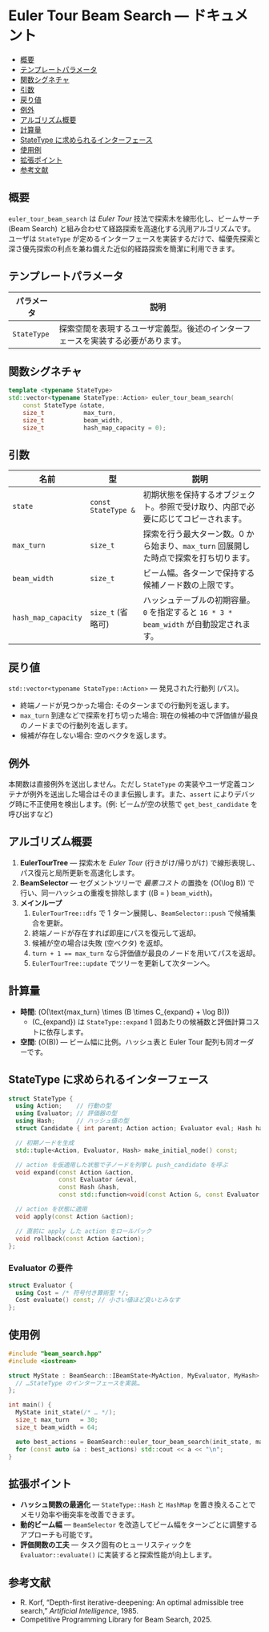 # Euler Tour Beam Search — ドキュメント

<!-- TOC -->
- [概要](#概要)
- [テンプレートパラメータ](#テンプレートパラメータ)
- [関数シグネチャ](#関数シグネチャ)
- [引数](#引引数)
- [戻り値](#戻り値)
- [例外](#例外)
- [アルゴリズム概要](#アルゴリズム概要)
- [計算量](#計算量)
- [StateType に求められるインターフェース](#statetype-に求められるインターフェース)
- [使用例](#使用例)
- [拡張ポイント](#拡張ポイント)
- [参考文献](#参考文献)
<!-- /TOC -->

## 概要
`euler_tour_beam_search` は *Euler Tour* 技法で探索木を線形化し、ビームサーチ (Beam Search) と組み合わせて経路探索を高速化する汎用アルゴリズムです。ユーザは `StateType` が定めるインターフェースを実装するだけで、幅優先探索と深さ優先探索の利点を兼ね備えた近似的経路探索を簡潔に利用できます。

## テンプレートパラメータ
| パラメータ | 説明 |
|-----------|------|
| `StateType` | 探索空間を表現するユーザ定義型。後述のインターフェースを実装する必要があります。 |

## 関数シグネチャ
```cpp
template <typename StateType>
std::vector<typename StateType::Action> euler_tour_beam_search(
    const StateType &state,
    size_t           max_turn,
    size_t           beam_width,
    size_t           hash_map_capacity = 0);
```

## 引数
| 名前 | 型 | 説明 |
|------|----|------|
| `state` | `const StateType &` | 初期状態を保持するオブジェクト。参照で受け取り、内部で必要に応じてコピーされます。 |
| `max_turn` | `size_t` | 探索を行う最大ターン数。0 から始まり、`max_turn` 回展開した時点で探索を打ち切ります。 |
| `beam_width` | `size_t` | ビーム幅。各ターンで保持する候補ノード数の上限です。 |
| `hash_map_capacity` | `size_t` (省略可) | ハッシュテーブルの初期容量。`0` を指定すると `16 * 3 * beam_width` が自動設定されます。|

## 戻り値
`std::vector<typename StateType::Action>` — 発見された行動列 (パス)。

* 終端ノードが見つかった場合: そのターンまでの行動列を返します。
* `max_turn` 到達などで探索を打ち切った場合: 現在の候補の中で評価値が最良のノードまでの行動列を返します。
* 候補が存在しない場合: 空のベクタを返します。

## 例外
本関数は直接例外を送出しません。ただし `StateType` の実装やユーザ定義コンテナが例外を送出した場合はそのまま伝搬します。また、`assert` によりデバッグ時に不正使用を検出します。(例: ビームが空の状態で `get_best_candidate` を呼び出すなど)

## アルゴリズム概要
1. **EulerTourTree** — 探索木を *Euler Tour* (行きがけ/帰りがけ) で線形表現し、パス復元と局所更新を高速化します。
2. **BeamSelector** — セグメントツリーで *最悪コスト* の置換を \(O(\log B)\) で行い、同一ハッシュの重複を排除します (\(B = \) `beam_width`)。
3. **メインループ**
   1. `EulerTourTree::dfs` で 1 ターン展開し、`BeamSelector::push` で候補集合を更新。
   2. 終端ノードが存在すれば即座にパスを復元して返却。
   3. 候補が空の場合は失敗 (空ベクタ) を返却。
   4. `turn + 1 == max_turn` なら評価値が最良のノードを用いてパスを返却。
   5. `EulerTourTree::update` でツリーを更新して次ターンへ。

## 計算量
- **時間**: \(O(\text{max\_turn} \times (B \times C_{expand} + \log B))\)
  - \(C_{expand}\) は `StateType::expand` 1 回あたりの候補数と評価計算コストに依存します。
- **空間**: \(O(B)\) — ビーム幅に比例。ハッシュ表と Euler Tour 配列も同オーダーです。

## StateType に求められるインターフェース
```cpp
struct StateType {
  using Action;    // 行動の型
  using Evaluator; // 評価器の型
  using Hash;      // ハッシュ値の型
  struct Candidate { int parent; Action action; Evaluator eval; Hash hash; };

  // 初期ノードを生成
  std::tuple<Action, Evaluator, Hash> make_initial_node() const;

  // action を仮適用した状態で子ノードを列挙し push_candidate を呼ぶ
  void expand(const Action &action,
              const Evaluator &eval,
              const Hash &hash,
              const std::function<void(const Action &, const Evaluator &, const Hash &, bool)> &push_candidate) const;

  // action を状態に適用
  void apply(const Action &action);

  // 直前に apply した action をロールバック
  void rollback(const Action &action);
};
```
### Evaluator の要件
```cpp
struct Evaluator {
  using Cost = /* 符号付き算術型 */;
  Cost evaluate() const; // 小さい値ほど良いとみなす
};
```

## 使用例
```cpp
#include "beam_search.hpp"
#include <iostream>

struct MyState : BeamSearch::IBeamState<MyAction, MyEvaluator, MyHash> {
  // …StateType のインターフェースを実装…
};

int main() {
  MyState init_state(/* … */);
  size_t max_turn   = 30;
  size_t beam_width = 64;

  auto best_actions = BeamSearch::euler_tour_beam_search(init_state, max_turn, beam_width);
  for (const auto &a : best_actions) std::cout << a << "\n";
}
```

## 拡張ポイント
- **ハッシュ関数の最適化** — `StateType::Hash` と `HashMap` を置き換えることでメモリ効率や衝突率を改善できます。
- **動的ビーム幅** — `BeamSelector` を改造してビーム幅をターンごとに調整するアプローチも可能です。
- **評価関数の工夫** — タスク固有のヒューリスティックを `Evaluator::evaluate()` に実装すると探索性能が向上します。

## 参考文献
- R. Korf, “Depth-first iterative-deepening: An optimal admissible tree search,” *Artificial Intelligence*, 1985.
- Competitive Programming Library for Beam Search, 2025.
